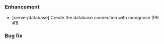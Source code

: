 ### Enhancement

- [server/database] Create the database connection with mongoose (PR [#1](https://github.com/MathieuRA/strhome/pull/1))

### Bug fix

